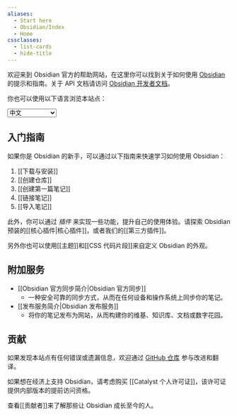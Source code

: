 ```yaml
---
aliases:
  - Start here
  - Obsidian/Index
  - Home
cssclasses:
  - list-cards
  - hide-title
---
```


欢迎来到 Obsidian 官方的帮助网站，在这里你可以找到关于如何使用 [Obsidian](https://obsidian.md) 的提示和指南。关于 API 文档请访问 [Obsidian 开发者文档](https://docs.obsidian.md/)。

你也可以使用以下语言浏览本站点：

<select class="dropdown select-location">
<option value="">中文</option>
<option value="https://publish.obsidian.md/help">English</option>
<option value="https://publish.obsidian.md/help-ar">العربية</option>
<option value="https://publish.obsidian.md/help-da">Dansk</option>
<option value="https://publish.obsidian.md/help-es">Español</option>
<option value="https://publish.obsidian.md/help-it">Italiano</option>
<option value="https://publish.obsidian.md/help-ja">日本語</option>
<option value="https://publish.obsidian.md/help-km">Phéasa Khmêr</option>
<option value="https://publish.obsidian.md/help-ko">한국어</option>
<option value="https://publish.obsidian.md/help-pt-br">Português</option>
<option value="https://publish.obsidian.md/help-ru">Русский</option>
<option value="https://publish.obsidian.md/help-vi">Tiếng Việt</option>
</select>

## 入门指南

如果你是 Obsidian 的新手，可以通过以下指南来快速学习如何使用 Obsidian：

1. [[下载与安装]]
2. [[创建仓库]]
3. [[创建第一篇笔记]]
4. [[链接笔记]]
5. [[导入笔记]]

此外，你可以通过 _插件_ 来实现一些功能，提升自己的使用体验。请探索 Obsidian 预装的[[核心插件|核心插件]]，或者我们的[[第三方插件]]。

另外你也可以使用[[主题]]和[[CSS 代码片段]]来自定义 Obsidian 的外观。

## 附加服务

- [[Obsidian 官方同步简介|Obsidian 官方同步]]
	- 一种安全可靠的同步方式，从而在任何设备和操作系统上同步你的笔记。
- [[发布服务简介|Obsidian 发布服务]]
	- 将你的笔记发布为网站，从而构建你的维基、知识库、文档或数字花园。

## 贡献

如果发现本站点有任何错误或遗漏信息，欢迎通过 [GitHub 仓库](https://github.com/obsidianmd/obsidian-docs/) 参与改进和翻译。

如果想在经济上支持 Obsidian，请考虑购买 [[Catalyst 个人许可证]]，该许可证提供内部版本的提前访问资格。

查看[[贡献者]]来了解那些让 Obsidian 成长至今的人。